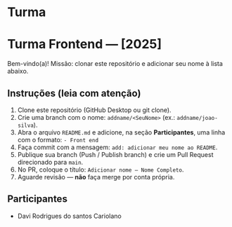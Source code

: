 # Turma

# Turma Frontend — [2025]
Bem-vindo(a)! Missão: clonar este repositório e adicionar seu nome à lista abaixo.

## Instruções (leia com atenção)
1. Clone este repositório (GitHub Desktop ou git clone).
2. Crie uma branch com o nome: `addname/<SeuNome>` (ex.: `addname/joao-silva`).
3. Abra o arquivo `README.md` e adicione, na seção **Participantes**, uma linha com o formato:
   `- Front end `
4. Faça commit com a mensagem: `add: adicionar meu nome ao README`.
5. Publique sua branch (Push / Publish branch) e crie um Pull Request direcionado para `main`.
6. No PR, coloque o título: `Adicionar nome — Nome Completo`.
7. Aguarde revisão — **não** faça merge por conta própria.

## Participantes

- Davi Rodrigues do santos Cariolano